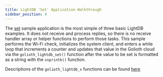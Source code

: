 ```yaml
---
title: LightDB 'Set' Application Walkthrough
sidebar_position: 4
---
```


The [set](https://github.com/golioth/zephyr-sdk/tree/main/samples/lightdb/set) sample application is the most simple of three basic LightDB examples.  It does not receive and process replies, so there is no receive handler array or helper functions to perform those tasks.  This sample performs the Wi-Fi check, initializes the system client, and enters a while loop that increments a counter and updates that value in the Golioth cloud via the ```golioth_lightdb_set()``` function after the value to be set is formatted as a string with the ```snprintk()``` function.

Descriptions of the ```golioth_lightdb_x``` functions can be found [here](https://github.com/golioth/zephyr-sdk/blob/main/include/net/golioth.h)